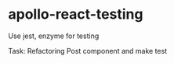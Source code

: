 # apollo-react-testing
Use jest, enzyme for testing

Task: Refactoring Post component and make test

